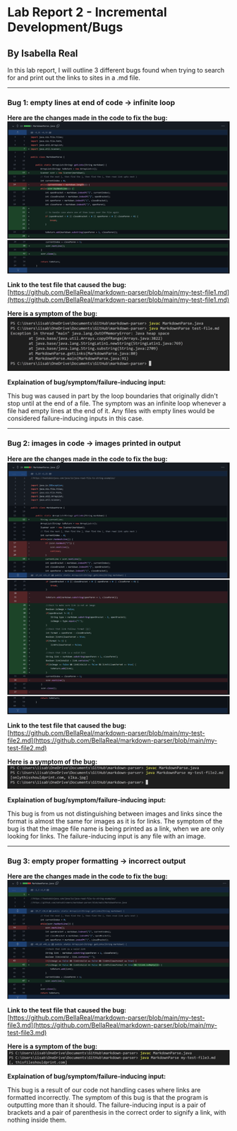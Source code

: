 # Lab Report 2 - Incremental Development/Bugs
## By Isabella Real

In this lab report, I will outline 3 different bugs found when trying to search 
for and print out the links to sites in a .md file.

---

### Bug 1: empty lines at end of code -> infinite loop

**Here are the changes made in the code to fix the bug:**
![Code Changes Made](fix-for-reading-empty-lines1.png)
![More Changes](fix-for-reading-empty-lines2.png)

**Link to the test file that caused the bug:**
[https://github.com/BellaReal/markdown-parser/blob/main/my-test-file1.md](https://github.com/BellaReal/markdown-parser/blob/main/my-test-file1.md)

**Here is a symptom of the bug:**
![Symptom of the bug when running](symptom-from-bug1.png)


**Explaination of bug/symptom/failure-inducing input:**

This bug was caused in part by the loop boundaries that originally didn't stop 
until at the end of a file. The symptom was an infinite loop whenever a file had
 empty lines at the end of it.  Any files with empty lines would be considered 
 failure-inducing inputs in this case.

---

### Bug 2: images in code -> images printed in output

**Here are the changes made in the code to fix the bug:**
![Code Changes Made](fix-for-image-bug1.png)
![More Changes](fix-for-image-bug2.png)
![Even More](fix-for-image-bug3.png)

**Link to the test file that caused the bug:**
[https://github.com/BellaReal/markdown-parser/blob/main/my-test-file2.md](https://github.com/BellaReal/markdown-parser/blob/main/my-test-file2.md)

**Here is a symptom of the bug:**
![Symptom of the bug when running](symptom-from-bug2.png)


**Explaination of bug/symptom/failure-inducing input:**

This bug is from us not distinguishing between images and links since the format
 is almost the same for images as it is for links.  The symptom of the bug is 
 that the image file name is being printed as a link, when we are only looking 
 for links.  The failure-inducing input is any file with an image.

---

### Bug 3: empty proper formatting -> incorrect output

**Here are the changes made in the code to fix the bug:**
![Code Changes Made](fix-for-empty-bug.png)

**Link to the test file that caused the bug:**
[https://github.com/BellaReal/markdown-parser/blob/main/my-test-file3.md](https://github.com/BellaReal/markdown-parser/blob/main/my-test-file3.md)

**Here is a symptom of the bug:**
![Symptom of the bug when running](symptom-from-bug3.png)


**Explaination of bug/symptom/failure-inducing input:**

This bug is a result of our code not handling cases where links are formatted 
incorrectly.  The symptom of this bug is that the program is outputting more 
than it should.  The failure-inducing input is a pair of brackets and a pair of 
parenthesis in the correct order to signify a link, with nothing inside them.

